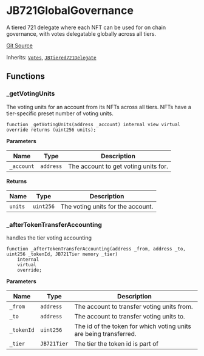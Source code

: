 # JB721GlobalGovernance

A tiered 721 delegate where each NFT can be used for on chain governance, with votes delegatable globally across all tiers.

[Git Source](https://github.com/jbx-protocol/juice-721-delegate/blob/24c33179caef17b169ec5b6eb95923f5da66bf32/contracts/JB721GlobalGovernance.sol)

Inherits: [`Votes`](/dev/api/extensions/juice-721-delegate/contracts/abstract/votes/), [`JBTiered721Delegate`](/dev/api/extensions/juice-721-delegate/contracts/jbtiered721delegate/)

## Functions

### _getVotingUnits

The voting units for an account from its NFTs across all tiers. NFTs have a tier-specific preset number of voting units.

```solidity
function _getVotingUnits(address _account) internal view virtual override returns (uint256 units);
```

**Parameters**

|Name|Type|Description|
|----|----|-----------|
|`_account`|`address`|The account to get voting units for.|

**Returns**

|Name|Type|Description|
|----|----|-----------|
|`units`|`uint256`|The voting units for the account.|

### _afterTokenTransferAccounting

handles the tier voting accounting

```solidity
function _afterTokenTransferAccounting(address _from, address _to, uint256 _tokenId, JB721Tier memory _tier)
    internal
    virtual
    override;
```

**Parameters**

|Name|Type|Description|
|----|----|-----------|
|`_from`|`address`|The account to transfer voting units from.|
|`_to`|`address`|The account to transfer voting units to.|
|`_tokenId`|`uint256`|The id of the token for which voting units are being transferred.|
|`_tier`|`JB721Tier`|The tier the token id is part of|

